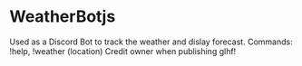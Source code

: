 # WeatherBotjs
Used as a Discord Bot to track the weather and dislay forecast.
Commands: !help, !weather (location)
Credit owner when publishing
glhf!
